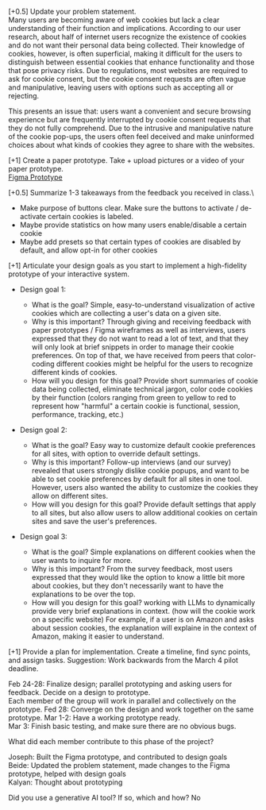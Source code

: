 [+0.5] Update your problem statement.\
Many users are becoming aware of web cookies but lack a clear understanding of their function and implications. According to our user research, about half of internet users recognize the existence of cookies and do not want their personal data being collected. Their knowledge of cookies, however, is often superficial, making it difficult for the users to distinguish between essential cookies that enhance functionality and those that pose privacy risks. Due to regulations, most websites are required to ask for cookie consent, but the cookie consent requests are often vague and manipulative, leaving users with options such as accepting all or rejecting. 

This presents an issue that: users want a convenient and secure browsing experience but are frequently interrupted by cookie consent requests that they do not fully comprehend. Due to the intrusive and manipulative nature of the cookie pop-ups, the users often feel deceived and make uninformed choices about what kinds of cookies they agree to share with the websites.

[+1] Create a paper prototype. Take + upload pictures or a video of your paper prototype.\
[Figma Prototype](https://www.figma.com/proto/kGQS7KU01GcNaxs7sVkj7t/CS-239-Figma-Wireframe?node-id=107-768&t=X1BBUhslb7RLZC3o-1&show-proto-sidebar=1&starting-point-node-id=107%3A768)

[+0.5] Summarize 1-3 takeaways from the feedback you received in class.\
- Make purpose of buttons clear. Make sure the buttons to activate / de-activate certain cookies is labeled.
- Maybe provide statistics on how many users enable/disable a certain cookie
- Maybe add presets so that certain types of cookies are disabled by default, and allow opt-in for other cookies
  
[+1] Articulate your design goals as you start to implement a high-fidelity prototype of your interactive system.

- Design goal 1:
  - What is the goal? Simple, easy-to-understand visualization of active cookies which are collecting a user's data on a given site.
  - Why is this important? Through giving and receiving feedback with paper prototypes / Figma wireframes as well as interviews, users expressed that they do not want to read a lot of text, and that they will only look at brief snippets in order to manage their cookie preferences. On top of that, we have received from peers that color-coding different cookies might be helpful for the users to recognize different kinds of cookies. 
  - How will you design for this goal? Provide short summaries of cookie data being collected, eliminate technical jargon, color code cookies by their function (colors ranging from green to yellow to red to represent how "harmful" a certain cookie is functional, session, performance, tracking, etc.)
 
- Design goal 2:
  - What is the goal? Easy way to customize default cookie preferences for all sites, with option to override default settings.
  - Why is this important? Follow-up interviews (and our survey) revealed that users strongly dislike cookie popups, and want to be able to set cookie preferences by default for all sites in one tool. However, users also wanted the ability to customize the cookies they allow on different sites.
  - How will you design for this goal? Provide default settings that apply to all sites, but also allow users to allow additional cookies on certain sites and save the user's preferences.
 
- Design goal 3:
  - What is the goal? Simple explanations on different cookies when the user wants to inquire for more.
  - Why is this important? From the survey feedback, most users expressed that they would like the option to know a little bit more about cookies, but they don't necessarily want to have the explanations to be over the top. 
  - How will you design for this goal? working with LLMs to dynamically provide very brief explanations in context. (how will the cookie work on a specific website) For example, if a user is on Amazon and asks about session cookies, the explanation will explaine in the context of Amazon, making it easier to understand. 


[+1] Provide a plan for implementation. Create a timeline, find sync points, and assign tasks. Suggestion: Work backwards from the March 4 pilot deadline.

Feb 24-28: Finalize design; parallel prototyping and asking users for feedback. Decide on a design to prototype.\
        Each member of the group will work in parallel and collectively on the prototype. 
Fed 28: Converge on the design and work together on the same prototype.
Mar 1-2: Have a working prototype ready.\
Mar 3: Finish basic testing, and make sure there are no obvious bugs.

What did each member contribute to this phase of the project?

Joseph: Built the Figma prototype, and contributed to design goals\
Beide: Updated the problem statement, made changes to the Figma prototype, helped with design goals\
Kalyan: Thought about prototyping

Did you use a generative AI tool? If so, which and how?
No

